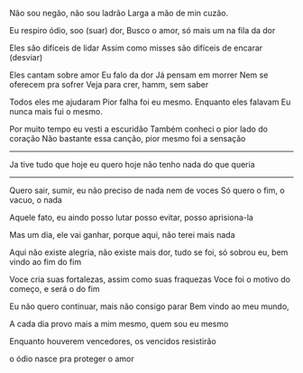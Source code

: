 Não sou negão, não sou ladrão 
Larga a mão de min cuzão.

Eu respiro ódio, soo (suar)  dor,
Busco o amor, só mais um na fila da dor

Eles são difíceis de lidar
Assim como misses são difíceis de encarar (desviar)


Eles cantam sobre amor
Eu falo da dor
Já pensam em morrer 
Nem se oferecem pra sofrer 
Veja para crer, hamm, sem saber


Todos eles me ajudaram
Pior falha foi eu mesmo.
Enquanto eles falavam
Eu nunca mais fui o mesmo.

Por muito tempo eu vesti a escuridão 
Também conheci o pior lado do coração 
Não bastante essa canção, pior mesmo foi a sensação 


---

Ja tive tudo que hoje eu quero
hoje não tenho nada do que queria

---
Quero sair, sumir, eu não preciso de nada nem de voces
Só quero o fim, o vacuo, o nada

Aquele fato, eu aindo posso lutar
posso evitar, posso aprisiona-la

Mas um dia, ele vai ganhar, porque aqui, não terei mais nada

Aqui não existe alegria, não existe mais dor,
tudo se foi, só sobrou eu, bem vindo ao fim do fim

Voce cria suas fortalezas, assim como suas fraquezas
Voce foi o motivo do começo, e será o do fim

Eu não quero continuar, mais não consigo parar
Bem vindo ao meu mundo, 

A cada dia provo mais a mim mesmo,
quem sou eu mesmo

Enquanto houverem vencedores, os vencidos resistirão

o ódio nasce pra proteger o amor